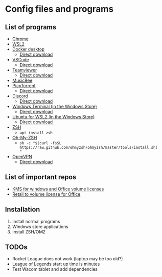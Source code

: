 # Config files and programs

## List of programs

- [Chrome](https://www.google.com/chrome/)
- [WSL2](https://docs.microsoft.com/en-us/windows/wsl/install-win10#manual-installation-steps)
- [Docker desktop](https://docs.docker.com/docker-for-windows/install/)
  - [Direct download](https://desktop.docker.com/win/stable/amd64/Docker%20Desktop%20Installer.exe)
- [VSCode](https://code.visualstudio.com/Download)
  - [Direct download](https://code.visualstudio.com/sha/download?build=stable&os=win32-x64)
- [Teamviewer](https://www.teamviewer.com/en-us/download/windows/)
  - [Direct download](https://download.teamviewer.com/download/TeamViewer_Setup_x64.exe)
- [MusicBee](https://getmusicbee.com/downloads/)
- [PicoTorrent](https://github.com/picotorrent/picotorrent)
  - [Direct download](https://github.com/picotorrent/picotorrent/releases/download/v0.25.0/PicoTorrent-0.25.0-x64.exe)
- [Discord](https://discord.com/brand-new/download)
  - [Direct download](https://discord.com/api/downloads/distributions/app/installers/latest?channel=stable&platform=win&arch=x64)
- [Windows Terminal (in the Windows Store)](https://www.microsoft.com/en-us/p/windows-terminal/9n0dx20hk701?activetab=pivot:overviewtab)
  - [Direct download](ms-windows-store://pdp?productId=9N0DX20HK701&ocid=&cid=&referrer=unistoreweb&scenario=click&webig=7fca188b-8e32-4fdf-8361-83d915035498&muid=34BC034380C86876150B0CD1816369F4&websession=&tduid=)
- [Ubuntu for WSL2 (in the Windows Store)](https://www.microsoft.com/en-us/p/ubuntu/9nblggh4msv6?activetab=pivot:overviewtab)
  - [Direct download](ms-windows-store://pdp?productId=9NBLGGH4MSV6&ocid=&cid=&referrer=unistoreweb&scenario=click&webig=23d5ea05-aaad-41bc-8f00-80e12bb5b6a5&muid=34BC034380C86876150B0CD1816369F4&websession=&tduid=)
- [ZSH](https://github.com/ohmyzsh/ohmyzsh/wiki/Installing-ZSH)
  - `apt install zsh`
- [Oh-My-ZSH](https://ohmyz.sh/#install)
  - `sh -c "$(curl -fsSL https://raw.github.com/ohmyzsh/ohmyzsh/master/tools/install.sh)"`
- [OpenVPN](https://openvpn.net/community-downloads/)
  - [Direct download](https://swupdate.openvpn.org/community/releases/OpenVPN-2.5.2-I601-amd64.msi)

## List of important repos

- [KMS for windows and Office volume licenses](https://github.com/kkkgo/KMS_VL_ALL)
- [Retail to volume license for Office](https://github.com/abbodi1406/C2R-R2V-AIO)

## Installation

1. Install normal programs
1. Windows store applications
1. Install ZSH/OMZ

## TODOs

- Rocket League does not work (laptop may be too old?)
- League of Legends start up time is minutes
- Test Wacom tablet and add dependencies
